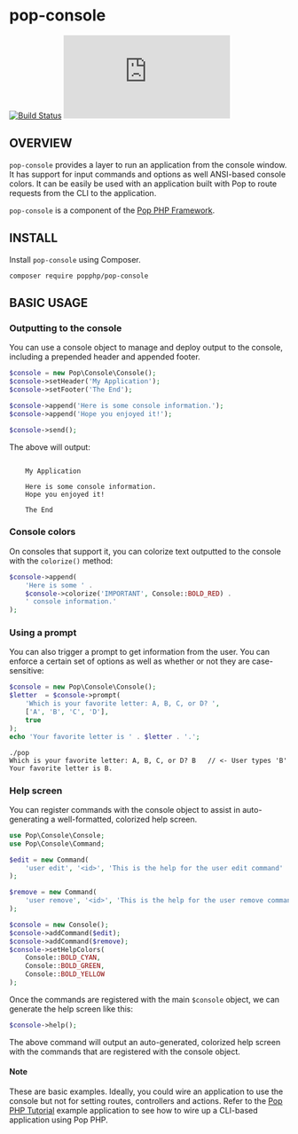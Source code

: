 pop-console
===========

[![Build Status](https://github.com/popphp/pop-console/workflows/phpunit/badge.svg)](https://github.com/popphp/pop-console/actions)
[![Coverage Status](http://cc.popphp.org/coverage.php?comp=pop-console)](http://cc.popphp.org/pop-console/)

OVERVIEW
--------
`pop-console` provides a layer to run an application from the console window.
It has support for input commands and options as well ANSI-based console colors.
It can be easily be used with an application built with Pop to route requests
from the CLI to the application.

`pop-console` is a component of the [Pop PHP Framework](http://www.popphp.org/).

INSTALL
-------

Install `pop-console` using Composer.

    composer require popphp/pop-console


BASIC USAGE
-----------

### Outputting to the console

You can use a console object to manage and deploy output to the console, including
a prepended header and appended footer.

```php
$console = new Pop\Console\Console();
$console->setHeader('My Application');
$console->setFooter('The End');

$console->append('Here is some console information.');
$console->append('Hope you enjoyed it!');

$console->send();
```

The above will output:

```text

    My Application
    
    Here is some console information.
    Hope you enjoyed it!

    The End

```

### Console colors

On consoles that support it, you can colorize text outputted to the console with the
``colorize()`` method:


```php
$console->append(
    'Here is some ' . 
    $console->colorize('IMPORTANT', Console::BOLD_RED) .
    ' console information.'
);
```

### Using a prompt

You can also trigger a prompt to get information from the user. You can enforce
a certain set of options as well as whether or not they are case-sensitive:

```php
$console = new Pop\Console\Console();
$letter  = $console->prompt(
    'Which is your favorite letter: A, B, C, or D? ',
    ['A', 'B', 'C', 'D'],
    true
);
echo 'Your favorite letter is ' . $letter . '.';
```

    ./pop
    Which is your favorite letter: A, B, C, or D? B   // <- User types 'B'
    Your favorite letter is B.

### Help screen

You can register commands with the console object to assist in auto-generating
a well-formatted, colorized help screen.

```php
use Pop\Console\Console;
use Pop\Console\Command;

$edit = new Command(
    'user edit', '<id>', 'This is the help for the user edit command'
);

$remove = new Command(
    'user remove', '<id>', 'This is the help for the user remove command'
);

$console = new Console();
$console->addCommand($edit);
$console->addCommand($remove);
$console->setHelpColors(
    Console::BOLD_CYAN,
    Console::BOLD_GREEN,
    Console::BOLD_YELLOW
);
```

Once the commands are registered with the main `$console` object, we can generate
the help screen like this: 

```php
$console->help();
```

The above command will output an auto-generated, colorized help screen with the commands
that are registered with the console object.

#### Note

These are basic examples. Ideally, you could wire an application to use the console
but not for setting routes, controllers and actions. Refer to the
[Pop PHP Tutorial](https://github.com/popphp/popphp-tutorial) example application
to see how to wire up a CLI-based application using Pop PHP.
